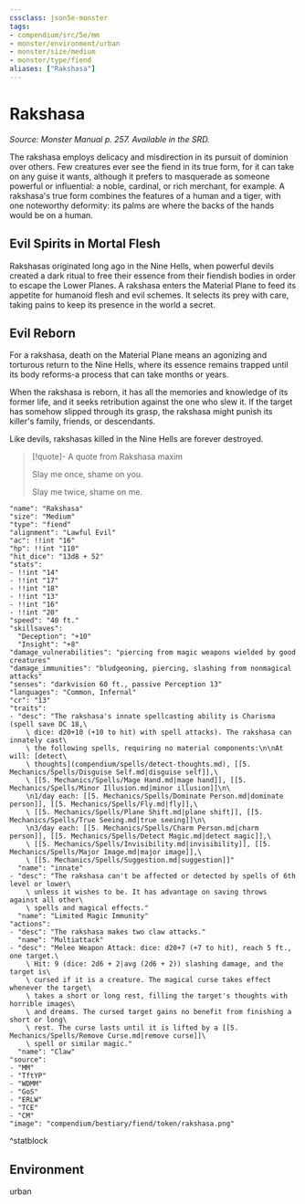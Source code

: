 ```yaml
---
cssclass: json5e-monster
tags:
- compendium/src/5e/mm
- monster/environment/urban
- monster/size/medium
- monster/type/fiend
aliases: ["Rakshasa"]
---
```

# Rakshasa
*Source: Monster Manual p. 257. Available in the SRD.*  

The rakshasa employs delicacy and misdirection in its pursuit of dominion over others. Few creatures ever see the fiend in its true form, for it can take on any guise it wants, although it prefers to masquerade as someone powerful or influential: a noble, cardinal, or rich merchant, for example. A rakshasa's true form combines the features of a human and a tiger, with one noteworthy deformity: its palms are where the backs of the hands would be on a human.

## Evil Spirits in Mortal Flesh

Rakshasas originated long ago in the Nine Hells, when powerful devils created a dark ritual to free their essence from their fiendish bodies in order to escape the Lower Planes. A rakshasa enters the Material Plane to feed its appetite for humanoid flesh and evil schemes. It selects its prey with care, taking pains to keep its presence in the world a secret.

## Evil Reborn

For a rakshasa, death on the Material Plane means an agonizing and torturous return to the Nine Hells, where its essence remains trapped until its body reforms-a process that can take months or years.

When the rakshasa is reborn, it has all the memories and knowledge of its former life, and it seeks retribution against the one who slew it. If the target has somehow slipped through its grasp, the rakshasa might punish its killer's family, friends, or descendants.

Like devils, rakshasas killed in the Nine Hells are forever destroyed.

> [!quote]- A quote from Rakshasa maxim  
> 
> Slay me once, shame on you.
> 
> Slay me twice, shame on me.


```statblock
"name": "Rakshasa"
"size": "Medium"
"type": "fiend"
"alignment": "Lawful Evil"
"ac": !!int "16"
"hp": !!int "110"
"hit_dice": "13d8 + 52"
"stats":
- !!int "14"
- !!int "17"
- !!int "18"
- !!int "13"
- !!int "16"
- !!int "20"
"speed": "40 ft."
"skillsaves":
  "Deception": "+10"
  "Insight": "+8"
"damage_vulnerabilities": "piercing from magic weapons wielded by good creatures"
"damage_immunities": "bludgeoning, piercing, slashing from nonmagical attacks"
"senses": "darkvision 60 ft., passive Perception 13"
"languages": "Common, Infernal"
"cr": "13"
"traits":
- "desc": "The rakshasa's innate spellcasting ability is Charisma (spell save DC 18,\
    \ dice: d20+10 (+10 to hit) with spell attacks). The rakshasa can innately cast\
    \ the following spells, requiring no material components:\n\nAt will: [detect\
    \ thoughts](compendium/spells/detect-thoughts.md), [[5. Mechanics/Spells/Disguise Self.md|disguise self]],\
    \ [[5. Mechanics/Spells/Mage Hand.md|mage hand]], [[5. Mechanics/Spells/Minor Illusion.md|minor illusion]]\n\
    \n1/day each: [[5. Mechanics/Spells/Dominate Person.md|dominate person]], [[5. Mechanics/Spells/Fly.md|fly]],\
    \ [[5. Mechanics/Spells/Plane Shift.md|plane shift]], [[5. Mechanics/Spells/True Seeing.md|true seeing]]\n\
    \n3/day each: [[5. Mechanics/Spells/Charm Person.md|charm person]], [[5. Mechanics/Spells/Detect Magic.md|detect magic]],\
    \ [[5. Mechanics/Spells/Invisibility.md|invisibility]], [[5. Mechanics/Spells/Major Image.md|major image]],\
    \ [[5. Mechanics/Spells/Suggestion.md|suggestion]]"
  "name": "innate"
- "desc": "The rakshasa can't be affected or detected by spells of 6th level or lower\
    \ unless it wishes to be. It has advantage on saving throws against all other\
    \ spells and magical effects."
  "name": "Limited Magic Immunity"
"actions":
- "desc": "The rakshasa makes two claw attacks."
  "name": "Multiattack"
- "desc": "Melee Weapon Attack: dice: d20+7 (+7 to hit), reach 5 ft., one target.\
    \ Hit: 9 (dice: 2d6 + 2|avg (2d6 + 2)) slashing damage, and the target is\
    \ cursed if it is a creature. The magical curse takes effect whenever the target\
    \ takes a short or long rest, filling the target's thoughts with horrible images\
    \ and dreams. The cursed target gains no benefit from finishing a short or long\
    \ rest. The curse lasts until it is lifted by a [[5. Mechanics/Spells/Remove Curse.md|remove curse]]\
    \ spell or similar magic."
  "name": "Claw"
"source":
- "MM"
- "TftYP"
- "WDMM"
- "GoS"
- "ERLW"
- "TCE"
- "CM"
"image": "compendium/bestiary/fiend/token/rakshasa.png"
```
^statblock

## Environment

urban